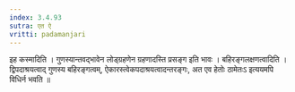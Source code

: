 ```yaml
---
index: 3.4.93
sutra: एत ऐ
vritti: padamanjari
---
```


 इह कस्मादिति । गुणस्यान्तवद्भावेन लोड्ग्रहणेन ग्रहणादस्ति प्रसङ्ग इति भावः । बहिरङ्गलक्षणत्वादिति । द्विपदाश्रयत्वाद् गुणस्य बहिरङ्गत्वम्, ऐकारस्त्वेकपदाश्रयत्वादन्तरङ्गः, अत एव हेतोः ठामेतःऽ इत्ययमपि विधिर्न भवति ॥